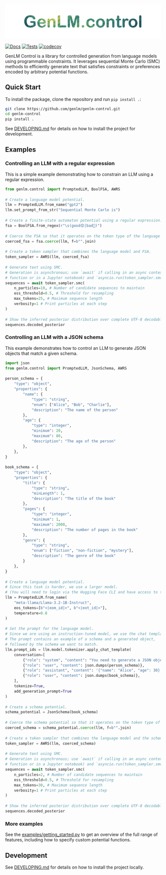 ![Logo](logo.png)

[![Docs](https://github.com/genlm/genlm-control/actions/workflows/docs.yml/badge.svg)](https://genlm.github.io/genlm-control/)
[![Tests](https://github.com/genlm/genlm-control/actions/workflows/pytest.yml/badge.svg)](https://genlm.github.io/genlm-control/)
[![codecov](https://codecov.io/github/genlm/genlm-control/graph/badge.svg?token=665ffkDXvZ)](https://codecov.io/github/genlm/genlm-control)

GenLM Control is a library for controlled generation from language models using programmable constraints. It leverages sequential Monte Carlo (SMC) methods to efficiently generate text that satisfies constraints or preferences encoded by arbitrary potential functions.

## Quick Start

To install the package, clone the repository and run `pip install .`:

```bash
git clone https://github.com/genlm/genlm-control.git
cd genlm-control
pip install .
```

See [DEVELOPING.md](DEVELOPING.md) for details on how to install the project for development.

## Examples

### Controlling an LLM with a regular expression

This is a simple example demonstrating how to constrain an LLM using a regular expression.

```python
from genlm.control import PromptedLLM, BoolFSA, AWRS

# Create a language model potential.
llm = PromptedLLM.from_name("gpt2")
llm.set_prompt_from_str("Sequential Monte Carlo is")

# Create a finite-state automaton potential using a regular expression.
fsa = BoolFSA.from_regex(r"\s(good😍|bad🙁)")

# Coerce the FSA so that it operates on the token type of the language model.
coerced_fsa = fsa.coerce(llm, f=b"".join)

# Create a token sampler that combines the language model and FSA.
token_sampler = AWRS(llm, coerced_fsa)

# Generate text using SMC.
# Generation is asynchronous; use `await` if calling in an async context (like in an async
# function or in a Jupyter notebook) and `asyncio.run(token_sampler.smc(...))` otherwise.
sequences = await token_sampler.smc(
    n_particles=10, # Number of candidate sequences to maintain
    ess_threshold=0.5, # Threshold for resampling
    max_tokens=25, # Maximum sequence length
    verbosity=1 # Print particles at each step
)

# Show the inferred posterior distribution over complete UTF-8 decodable sequences.
sequences.decoded_posterior
```

### Controlling an LLM with a JSON schema

This example demonstrates how to control an LLM to generate JSON objects that match a given schema.

```python
import json
from genlm.control import PromptedLLM, JsonSchema, AWRS

person_schema = {
    "type": "object",
    "properties": {
        "name": {
            "type": "string",
            "enum": ["Alice", "Bob", "Charlie"],
            "description": "The name of the person"
        },
        "age": {
            "type": "integer",
            "minimum": 20,
            "maximum": 80,
            "description": "The age of the person"
        },
    },
}

book_schema = {
    "type": "object",
    "properties": {
        "title": {
            "type": "string",
            "minLength": 1,
            "description": "The title of the book"
        },
        "pages": {
            "type": "integer",
            "minimum": 1,
            "maximum": 2000,
            "description": "The number of pages in the book"
        },
        "genre": {
            "type": "string",
            "enum": ["fiction", "non-fiction", "mystery"],
            "description": "The genre of the book"
        }
    },
}

# Create a language model potential.
# Since this task is harder, we use a larger model.
# (You will need to login via the Hugging Face CLI and have access to the model.)
llm = PromptedLLM.from_name(
    "meta-llama/Llama-3.2-1B-Instruct",
    eos_tokens=[b"<|eom_id|>", b"<|eot_id|>"],
    temperature=0.8
)

# Set the prompt for the language model.
# Since we are using an instruction-tuned model, we use the chat template.
# The prompt contains an example of a schema and a generated object,
# followed by the schema we want to match.
llm.prompt_ids = llm.model.tokenizer.apply_chat_template(
    conversation=[
        {"role": "system", "content": "You need to generate a JSON object that matches the schema below. Only generate the JSON object on a single line with no other text."},
        {"role": "user", "content": json.dumps(person_schema)},
        {"role": "assistant", "content": '{"name": "Alice", "age": 30}'},
        {"role": "user", "content": json.dumps(book_schema)},
    ],
    tokenize=True,
    add_generation_prompt=True
)

# Create a schema potential.
schema_potential = JsonSchema(book_schema)

# Coerce the schema potential so that it operates on the token type of the language model.
coerced_schema = schema_potential.coerce(llm, f=b"".join)

# Create a token sampler that combines the language model and the schema potential.
token_sampler = AWRS(llm, coerced_schema)

# Generate text using SMC.
# Generation is asynchronous; use `await` if calling in an async context (like in an async
# function or in a Jupyter notebook) and `asyncio.run(token_sampler.smc(...))` otherwise.
sequences = await token_sampler.smc(
    n_particles=2, # Number of candidate sequences to maintain
    ess_threshold=0.5, # Threshold for resampling
    max_tokens=30, # Maximum sequence length
    verbosity=1 # Print particles at each step
)

# Show the inferred posterior distribution over complete UTF-8 decodable sequences.
sequences.decoded_posterior
```

### More examples

See the [examples/getting_started.py](https://github.com/genlm/genlm-control/tree/main/examples/getting_started.py) to get an overview of the full range of features, including how to specify custom potential functions.

## Development

See [DEVELOPING.md](DEVELOPING.md) for details on how to install the project locally.
